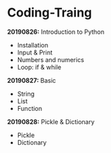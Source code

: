 # Coding-Traing
**20190826:** Introduction to Python

- Installation
- Input & Print
- Numbers and numerics
- Loop: if & while

**20190827:** Basic

- String
- List
- Function

**20190828:** Pickle & Dictionary

- Pickle
- Dictionary
